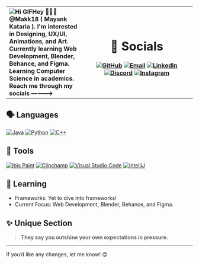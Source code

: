 <table>
  <tr>
    <th width="40%" align="left">
      <img src="hi.gif" alt="Hi GIF"/>Hey 🙋🏻‍♂️ @Makk18 ( Mayank Kataria ).
       I'm interested in Designing, UX/UI, Animations, and Art.
       Currently learning Web Development, Blender, Behance, and Figma.
       Learning Computer Science in academics.
       Reach me through my socials ————>
    </th>
    <th>
      
# 🔗 Socials
[![GitHub](https://img.shields.io/github/followers/Makk18?label=follow&style=for-the-badge&logo=github&logoColor=white&labelColor=333333)](https://github.com/Makk18)
[![Email](https://img.shields.io/badge/Mail-004788?style=for-the-badge&logo=gmail&logoColor=white)](mailto:mayank23316@iiitd.ac.in)
[![LinkedIn](https://img.shields.io/badge/LinkedIn-0077B5?style=for-the-badge&logo=linkedin&logoColor=white)](https://www.linkedin.com/in/mayank-kataria-b2988329b/)
[![Discord](https://img.shields.io/badge/Discord-7289DA?style=for-the-badge&logo=discord&logoColor=white)](https://discord.com/users/mak9611)
[![Instagram](https://img.shields.io/badge/Instagram-E4405F?style=for-the-badge&logo=instagram&logoColor=white)](https://instagram.com/makk1802)

  </tr>
</table>

## 🗣 Languages
[![Java](https://img.shields.io/badge/Java-Primary_Language-E51F24?style=for-the-badge&logo=java&logoColor=white)](https://docs.oracle.com/en/java/)
[![Python](https://img.shields.io/badge/Python-Secondary_Language-3776AB?style=for-the-badge&logo=python)](https://www.python.org/)
[![C++](https://img.shields.io/badge/C++-Secondary_Language-6295CB?style=for-the-badge&logo=cplusplus)]()

## 🔧 Tools
[![Ibis Paint](https://img.shields.io/badge/Ibis%20Paint-00A0E9?style=for-the-badge&logo=ibispaint&logoColor=white)](https://ibispaint.com/)
[![Clipchamp](https://img.shields.io/badge/Clipchamp-800080?style=for-the-badge&logo=microsoft&logoColor=white)](https://www.microsoft.com/en-us/microsoft-365/clipchamp)
[![Visual Studio Code](https://img.shields.io/badge/Visual_Studio_Code-22A6F2?style=for-the-badge&logo=visualstudio)](https://code.visualstudio.com/)
[![IntelliJ](https://img.shields.io/badge/IntelliJ_IDEA-4C4C4C?style=for-the-badge&logo=intellij%20idea)](https://www.jetbrains.com/idea/)

## 📖 Learning
- Frameworks: Yet to dive into frameworks!
- Current Focus: Web Development, Blender, Behance, and Figma.

## ✨ Unique Section
> **They say you outshine your own expectations in pressure.**

---

If you’d like any changes, let me know! 😊

